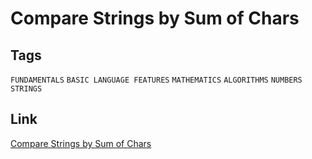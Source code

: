 # Compare Strings by Sum of Chars

## Tags

`FUNDAMENTALS` `BASIC LANGUAGE FEATURES` `MATHEMATICS` `ALGORITHMS` `NUMBERS` `STRINGS`

## Link

[Compare Strings by Sum of Chars](https://www.codewars.com/kata/576bb3c4b1abc497ec000065)